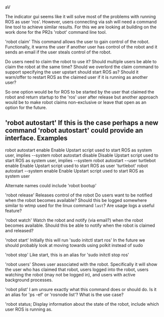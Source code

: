 aV

The indicator gui seems like it will solve most of the problems with
running  ROS as user 'ros'.
However, users connecting via ssh will need a command line tool to
achieve similar results.
For this we are looking at building on the work done for the PR2s
'robot' command line tool.

'robot claim'
This command allows the user to gain control of the robot.
Functionally, it warns the user if another user has control of the robot
and it sends an
email if the user steals control of the robot.

Do users need to claim the robot to use it?
Should multiple users be able to claim the robot at the same time?
Should we overlord the claim command to support specifying the user
upstart should start ROS as?
Should it warn/offer to restart ROS as the claimed user if it is running
as another user?

So one option would be for ROS to be started by the user that claimed
the robot and return startup
to the 'ros' user after release but another approach would be to make
robot claims non-exclusive
or leave that open as an option for the future.

'robot autostart'
If this is the case perhaps a new command 'robot autostart' could
provide an interface.
Examples
----
robot autostart enable        Enable Upstart script used to start ROS as
system user, implies --system
robot autostart disable       Disable Upstart script used to start ROS
as system user, implies --system
robot autostart --user turtlebot enable    Enable Upstart script used to
start ROS as user 'turtlebot'
robot autostart --system enable    Enable Upstart script used to start
ROS as system user

Alternate names could include 'robot bootup'

'robot release'
Releases control of the robot
Do users want to be notified when the robot becomes available?
Should this be logged somewhere similar to wtmp used for the linux
command `last`?
Are usage logs a useful feature?

'robot watch'
Watch the robot and notify (via email?) when the robot becomes available.
Should this be able to notify when the robot is claimed and released?

'robot start'
Initially this will run 'sudo initctl start ros'
In the future we should probably look at moving towards using polkit
instead of sudo

'robot stop'
Like start, this is an alias for 'sudo initctl stop ros'

'robot users'
Shows user associated with the robot. Specifically it will show the user
who has claimed that robot,
users logged into the robot, users watching the robot (may not be logged
in), and users with active
background processes.

'robot plist'
I am unsure exactly what this command does or should do.
Is it an alias for 'ps -ef' or 'rosnode list'? What is the use case?

'robot status;
Display information about the state of the robot, include which user ROS
is running as.

